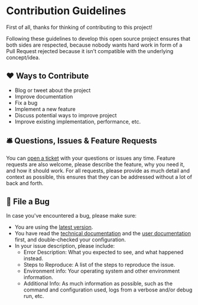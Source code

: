 # Contribution Guidelines

First of all, thanks for thinking of contributing to this project!

Following these guidelines to develop this open source project ensures that both sides are respected, because nobody wants hard work in form of a Pull Request rejected because it isn't compatible with the underlying concept/idea.

## ❤️ Ways to Contribute

- Blog or tweet about the project
- Improve documentation
- Fix a bug
- Implement a new feature
- Discuss potential ways to improve project
- Improve existing implementation, performance, etc.

## 🛎 Questions, Issues & Feature Requests

You can [open a ticket](https://github.com/SMK1085/hull-societeinfo/issues/new) with your questions or issues any time. Feature requests are also welcome, please describe the feature, why you need it, and how it should work.
For all requests, please provide as much detail and context as possible, this ensures that they can be addressed without a lot of back and forth.

## 🐛 File a Bug

In case you've encountered a bug, please make sure:

- You are using the [latest version](https://github.com/SMK1085/hull-societeinfo/releases).
- You have read the [technical documentation](https://github.com/SMK1085/hull-societeinfo/blob/master/README.md) and the [user documentation](https://github.com/SMK1085/hull-societeinfo/blob/master/assets/readme.md) first, and
  double-checked your configuration.
- In your issue description, please include:
  - Error Description: What you expected to see, and what happened instead.
  - Steps to Reproduce: A list of the steps to reproduce the issue.
  - Environment info: Your operating system and other environment information.
  - Additional Info: As much information as possible, such as the command and configuration used, logs from a verbose and/or debug run, etc.
